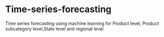 # Time-series-forecasting
Time series forecasting using machine learning for Product level, Product subcategory level,State level and regional level
